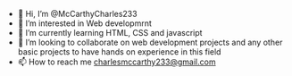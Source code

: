 - 👋 Hi, I’m @McCarthyCharles233
- 👀 I’m interested in Web developmrnt
- 🌱 I’m currently learning HTML, CSS and javascript
- 💞️ I’m looking to collaborate on web development projects and any other basic projects to have hands on experience in this field
- 📫 How to reach me charlesmccarthy233@gmail.com

<!---
McCarthyCharles233/McCarthyCharles233 is a ✨ special ✨ repository because its `README.md` (this file) appears on your GitHub profile.
You can click the Preview link to take a look at your changes.
--->
